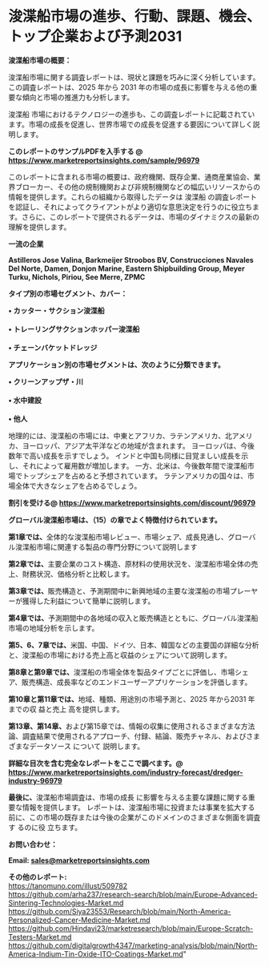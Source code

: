 # 浚渫船市場の進歩、行動、課題、機会、トップ企業および予測2031

<strong><b>浚渫船市場の概要：</b></strong>

浚渫船市場に関する調査レポートは、現状と課題を巧みに深く分析しています。この調査レポートは、2025 年から 2031 年の市場の成長に影響を与える他の重要な傾向と市場の推進力も分析します。

浚渫船 市場におけるテクノロジーの進歩も、この調査レポートに記載されています。市場の成長を促進し、世界市場での成長を促進する要因について詳しく説明します。

<strong>このレポートのサンプルPDFを入手する @ <a href=https://www.marketreportsinsights.com/sample/96979>https://www.marketreportsinsights.com/sample/96979</a></strong>

このレポートに含まれる市場の概要は、政府機関、既存企業、通商産業協会、業界ブローカー、その他の規制機関および非規制機関などの幅広いリソースからの情報を提供します。これらの組織から取得したデータは 浚渫船 の調査レポートを認証し、それによってクライアントがより適切な意思決定を行うのに役立ちます。さらに、このレポートで提供されるデータは、市場のダイナミクスの最新の理解を提供します。

<strong>一流の企業</strong>

<strong><b>Astilleros Jose Valina, Barkmeijer Stroobos BV, Construcciones Navales Del Norte, Damen, Donjon Marine, Eastern Shipbuilding Group, Meyer Turku, Nichols, Piriou, See Merre, ZPMC</b></strong>

<strong><b>タイプ別の市場セグメント、カバー：</b></strong>

<strong>• カッター・サクション浚渫船<br><br>• トレーリングサクションホッパー浚渫船<br><br>• チェーンバケットドレッジ</strong>

<strong><b>アプリケーション別の市場セグメントは、次のように分類できます。</b></strong>

<strong>• クリーンアップザ・川<br><br>• 水中建設<br><br>• 他人</strong>

 地理的には、浚渫船の市場には、中東とアフリカ、ラテンアメリカ、北アメリカ、ヨーロッパ、アジア太平洋などの地域が含まれます。 ヨーロッパは、今後数年で高い成長を示すでしょう。 インドと中国も同様に目覚ましい成長を示し、それによって雇用数が増加します。 一方、北米は、今後数年間で浚渫船市場でトップシェアを占めると予想されています。 ラテンアメリカの国々は、市場全体で大きなシェアを占めるでしょう。

<strong>割引を受ける@ <a href=https://www.marketreportsinsights.com/discount/96979>https://www.marketreportsinsights.com/discount/96979</a></strong>

<strong><b>グローバル浚渫船市場は、（15）の章でよく特徴付けられています。</b></strong>

<strong><b>第</b></strong><strong><b>1章では、</b></strong>全体的な浚渫船市場レビュー、市場シェア、成長見通し、グローバル浚渫船市場に関連する製品の専門分野について説明します

<strong><b>第2章では、</b></strong>主要企業のコスト構造、原材料の使用状況を、浚渫船市場全体の売上、財務状況、価格分析と比較します。

<strong><b>第3章では、</b></strong>販売構造と、予測期間中に新興地域の主要な浚渫船の市場プレーヤーが獲得した利益について簡単に説明します。

<strong><b>第4章では、</b></strong>予測期間中の各地域の収入と販売構造とともに、グローバル浚渫船市場の地域分析を示します。

<strong><b>第5、6、7章では、</b></strong>米国、中国、ドイツ、日本、韓国などの主要国の詳細な分析と、浚渫船の市場における売上高と収益のシェアについて説明します。

<strong><b>第8章と第9章では、</b></strong>浚渫船の市場全体を製品タイプごとに評価し、市場シェア、販売構造、成長率などのエンドユーザーアプリケーションを評価します。

<strong><b>第10章と第11章では、</b></strong>地域、種類、用途別の市場予測と、2025 年から2031 年までの収 益と売上 高を提供します。

<strong><b>第13章、第14章、</b></strong>および第15章では、情報の収集に使用されるさまざまな方法論、調査結果で使用されるアプローチ、付録、結論、販売チャネル、およびさまざまなデータソース について 説明します。

<strong>詳細な目次を含む完全なレポートをここで調べます。@ <a href=https://www.marketreportsinsights.com/industry-forecast/dredger-industry-96979>https://www.marketreportsinsights.com/industry-forecast/dredger-industry-96979</a></strong>

<strong><b>最後に、</b></strong>浚渫船市場調査は、市場の成長 に影響を</a>与える主要な課題に関する重要な情報を提供します。 レポートは、浚渫船市場に投資または事業を拡大する前に、この市場の既存または今後の企業がこのドメインのさまざまな側面を調査す るのに役 立ちます。

<strong><b>お問い合わせ：</b></strong>

<strong>Email: </strong><a href=mailto:sales@marketreportsinsights.com><strong>sales@marketreportsinsights.com</strong></a>

<strong>その他のレポート:</strong>
<br>
<a href=https://tanomuno.com/illust/509782>https://tanomuno.com/illust/509782</a>
<br>
<a href=https://github.com/arha237/research-search/blob/main/Europe-Advanced-Sintering-Technologies-Market.md>https://github.com/arha237/research-search/blob/main/Europe-Advanced-Sintering-Technologies-Market.md</a>
<br>
<a href=https://github.com/Siya23553/Research/blob/main/North-America-Personalized-Cancer-Medicine-Market.md>https://github.com/Siya23553/Research/blob/main/North-America-Personalized-Cancer-Medicine-Market.md</a>
<br>
<a href=https://github.com/Hindavi23/marketresearch/blob/main/Europe-Scratch-Testers-Market.md>https://github.com/Hindavi23/marketresearch/blob/main/Europe-Scratch-Testers-Market.md</a>
<br>
<a href=https://github.com/digitalgrowth4347/marketing-analysis/blob/main/North-America-Indium-Tin-Oxide-ITO-Coatings-Market.md>https://github.com/digitalgrowth4347/marketing-analysis/blob/main/North-America-Indium-Tin-Oxide-ITO-Coatings-Market.md</a>"
